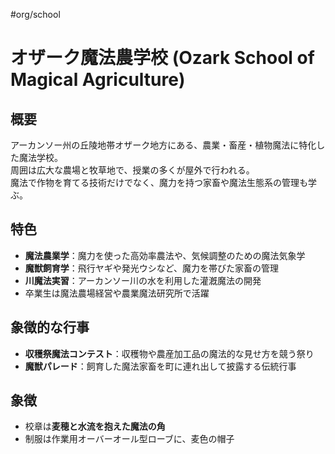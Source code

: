 #org/school 
# オザーク魔法農学校 (Ozark School of Magical Agriculture)

## 概要
アーカンソー州の丘陵地帯オザーク地方にある、農業・畜産・植物魔法に特化した魔法学校。  
周囲は広大な農場と牧草地で、授業の多くが屋外で行われる。  
魔法で作物を育てる技術だけでなく、魔力を持つ家畜や魔法生態系の管理も学ぶ。

## 特色
- **魔法農業学**：魔力を使った高効率農法や、気候調整のための魔法気象学  
- **魔獣飼育学**：飛行ヤギや発光ウシなど、魔力を帯びた家畜の管理  
- **川魔法実習**：アーカンソー川の水を利用した灌漑魔法の開発  
- 卒業生は魔法農場経営や農業魔法研究所で活躍

## 象徴的な行事
- **収穫祭魔法コンテスト**：収穫物や農産加工品の魔法的な見せ方を競う祭り  
- **魔獣パレード**：飼育した魔法家畜を町に連れ出して披露する伝統行事

## 象徴
- 校章は**麦穂と水流を抱えた魔法の角**
- 制服は作業用オーバーオール型ローブに、麦色の帽子
